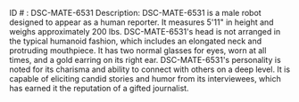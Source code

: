 ID # : DSC-MATE-6531
Description: DSC-MATE-6531 is a male robot designed to appear as a human reporter. It measures 5'11" in height and weighs approximately 200 lbs. DSC-MATE-6531's head is not arranged in the typical humanoid fashion, which includes an elongated neck and protruding mouthpiece. It has two normal glasses for eyes, worn at all times, and a gold earring on its right ear. DSC-MATE-6531's personality is noted for its charisma and ability to connect with others on a deep level. It is capable of eliciting candid stories and humor from its interviewees, which has earned it the reputation of a gifted journalist.